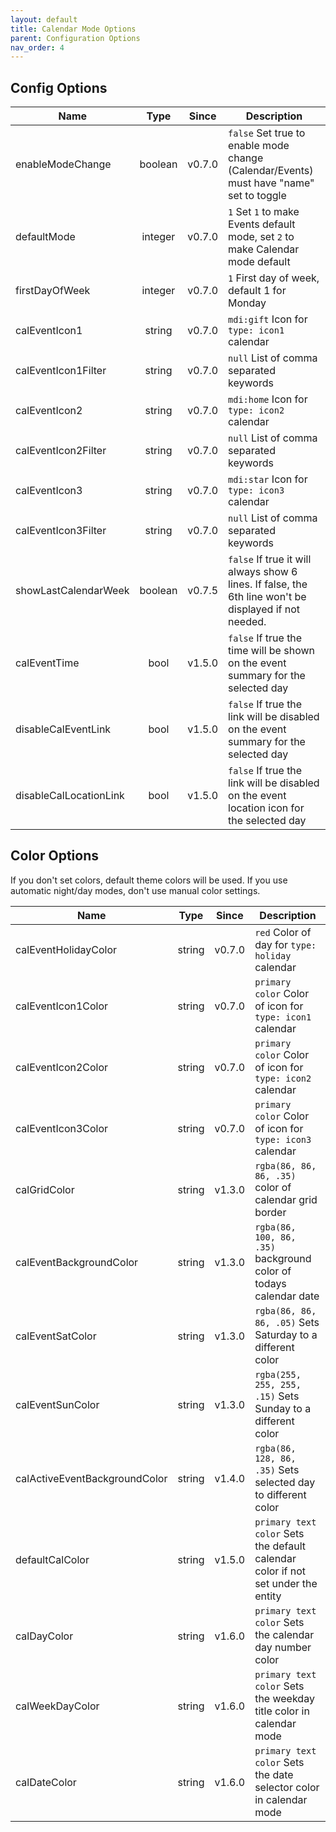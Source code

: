 ```yaml
---
layout: default
title: Calendar Mode Options
parent: Configuration Options
nav_order: 4
---
```


## Config Options

| Name                   |  Type   | Since  | Description                                                                                           |
| ---------------------- | :-----: | :----: | ----------------------------------------------------------------------------------------------------- |
| enableModeChange       | boolean | v0.7.0 | `false` Set true to enable mode change (Calendar/Events) must have "name" set to toggle               |
| defaultMode            | integer | v0.7.0 | `1` Set `1` to make Events default mode, set `2` to make Calendar mode default                        |
| firstDayOfWeek         | integer | v0.7.0 | `1` First day of week, default 1 for Monday                                                           |
| calEventIcon1          | string  | v0.7.0 | `mdi:gift` Icon for `type: icon1` calendar                                                            |
| calEventIcon1Filter    | string  | v0.7.0 | `null` List of comma separated keywords                                                               |
| calEventIcon2          | string  | v0.7.0 | `mdi:home` Icon for `type: icon2` calendar                                                            |
| calEventIcon2Filter    | string  | v0.7.0 | `null` List of comma separated keywords                                                               |
| calEventIcon3          | string  | v0.7.0 | `mdi:star` Icon for `type: icon3` calendar                                                            |
| calEventIcon3Filter    | string  | v0.7.0 | `null` List of comma separated keywords                                                               |
| showLastCalendarWeek   | boolean | v0.7.5 | `false` If true it will always show 6 lines. If false, the 6th line won't be displayed if not needed. |
| calEventTime           |  bool   | v1.5.0 | `false` If true the time will be shown on the event summary for the selected day                      |
| disableCalEventLink    |  bool   | v1.5.0 | `false` If true the link will be disabled on the event summary for the selected day                   |
| disableCalLocationLink |  bool   | v1.5.0 | `false` If true the link will be disabled on the event location icon for the selected day             |

## Color Options

If you don't set colors, default theme colors will be used. If you use automatic night/day modes, don't use manual color settings.

| Name                          |  Type  | Since  | Description                                                                      |
| ----------------------------- | :----: | :----: | -------------------------------------------------------------------------------- |
| calEventHolidayColor          | string | v0.7.0 | `red` Color of day for `type: holiday` calendar                                  |
| calEventIcon1Color            | string | v0.7.0 | `primary color` Color of icon for `type: icon1` calendar                         |
| calEventIcon2Color            | string | v0.7.0 | `primary color` Color of icon for `type: icon2` calendar                         |
| calEventIcon3Color            | string | v0.7.0 | `primary color` Color of icon for `type: icon3` calendar                         |
| calGridColor                  | string | v1.3.0 | `rgba(86, 86, 86, .35)` color of calendar grid border                            |
| calEventBackgroundColor       | string | v1.3.0 | `rgba(86, 100, 86, .35)` background color of todays calendar date                |
| calEventSatColor              | string | v1.3.0 | `rgba(86, 86, 86, .05)` Sets Saturday to a different color                       |
| calEventSunColor              | string | v1.3.0 | `rgba(255, 255, 255, .15)` Sets Sunday to a different color                      |
| calActiveEventBackgroundColor | string | v1.4.0 | `rgba(86, 128, 86, .35)` Sets selected day to different color                    |
| defaultCalColor               | string | v1.5.0 | `primary text color` Sets the default calendar color if not set under the entity |
| calDayColor                   | string | v1.6.0 | `primary text color` Sets the calendar day number color                          |
| calWeekDayColor               | string | v1.6.0 | `primary text color` Sets the weekday title color in calendar mode               |
| calDateColor                  | string | v1.6.0 | `primary text color` Sets the date selector color in calendar mode               |
